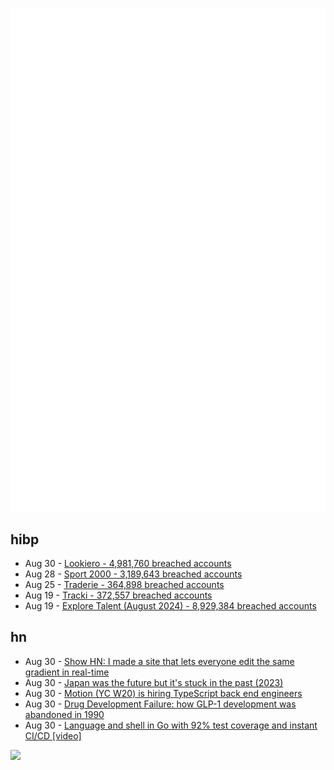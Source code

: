 ![Metrics](https://raw.githubusercontent.com/phixion/phixion/master/metrics.svg)

## hibp

<!--
for https://github.com/phixion/phixion/blob/main/.github/workflows/feeds.yml
-->
<!--START_SECTION:haveibeenpwnd-->
- Aug 30 - [Lookiero - 4,981,760 breached accounts](https://haveibeenpwned.com/PwnedWebsites#Lookiero)
- Aug 28 - [Sport 2000 - 3,189,643 breached accounts](https://haveibeenpwned.com/PwnedWebsites#Sport2000)
- Aug 25 - [Traderie - 364,898 breached accounts](https://haveibeenpwned.com/PwnedWebsites#Traderie)
- Aug 19 - [Tracki - 372,557 breached accounts](https://haveibeenpwned.com/PwnedWebsites#Tracki)
- Aug 19 - [Explore Talent (August 2024) - 8,929,384 breached accounts](https://haveibeenpwned.com/PwnedWebsites#ExploreTalentAug2024)
<!--END_SECTION:haveibeenpwnd-->

## hn

<!--
for https://github.com/phixion/phixion/blob/main/.github/workflows/feeds.yml
-->
<!--START_SECTION:hn-->
- Aug 30 - [Show HN: I made a site that lets everyone edit the same gradient in real-time](https://internetgradient.com)
- Aug 30 - [Japan was the future but it's stuck in the past (2023)](https://www.bbc.com/news/world-asia-63830490)
- Aug 30 - [Motion (YC W20) is hiring TypeScript back end engineers](https://jobs.ashbyhq.com/motion/4f5f6a29-3af0-4d79-99a4-988ff7c5ba05?utm_source=hn)
- Aug 30 - [Drug Development Failure: how GLP-1 development was abandoned in 1990](https://muse.jhu.edu/pub/1/article/936036/pdf)
- Aug 30 - [Language and shell in Go with 92% test coverage and instant CI/CD [video]](https://www.youtube.com/watch?v=YzIiUjgnSsA)
<!--END_SECTION:hn-->

<!--
for https://yhype.me
-->
![](https://hit.yhype.me/github/profile?user_id=13013670)
